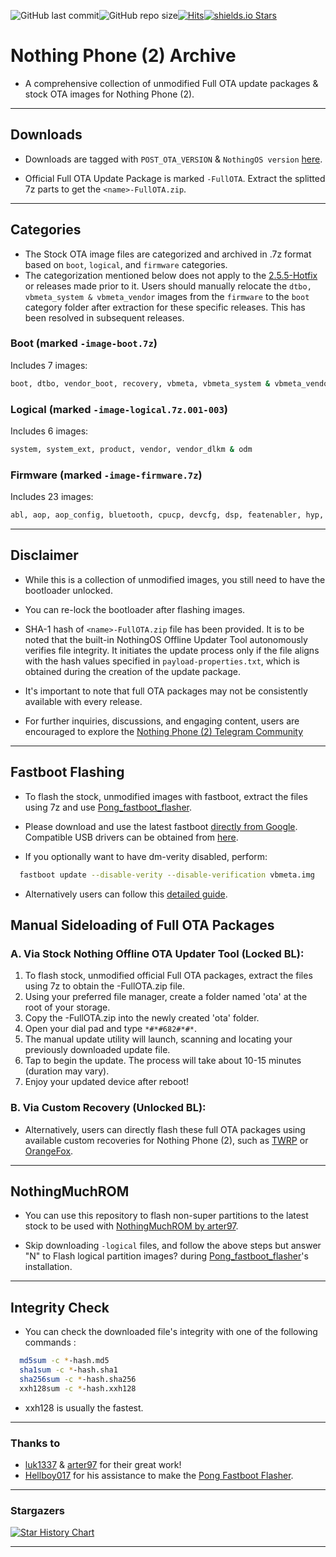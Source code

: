 ![GitHub last commit](https://img.shields.io/github/last-commit/spike0en/Pong_Archive)![GitHub repo size](https://img.shields.io/github/repo-size/spike0en/Pong_Archive)[![Hits](https://hits.seeyoufarm.com/api/count/incr/badge.svg?url=https%3A%2F%2Fgithub.com%2Fspike0en%2FPong-Archive&count_bg=%23754400&title_bg=%235F5F5F&icon=awesomelists.svg&icon_color=%23E7E7E7&title=visitors&edge_flat=false)](https://github.com/spike0en/Pong_Archive)[![shields.io Stars](https://img.shields.io/github/stars/spike0en/Pong_Archive)](https://github.com/spike0en/Pong_Archive)

# Nothing Phone (2) Archive

* A comprehensive collection of unmodified Full OTA update packages & stock OTA images for Nothing Phone (2).

---

## Downloads

- Downloads are tagged with `POST_OTA_VERSION` & `NothingOS version` [here](https://github.com/spike0en/Pong_Archive/releases).

- Official Full OTA Update Package is marked `-FullOTA`. Extract the splitted 7z parts to get the `<name>-FullOTA.zip`.

---

## Categories

- The Stock OTA image files are categorized and archived in .7z format based on `boot`, `logical`, and `firmware` categories.
- The categorization mentioned below does not apply to the [2.5.5-Hotfix](https://github.com/spike0en/Pong_Archive/releases/tag/2.5.5-Hotfix) or releases made prior to it. Users should manually relocate the `dtbo, vbmeta_system & vbmeta_vendor` images from the `firmware` to the `boot` category folder after extraction for these specific releases. This has been resolved in subsequent releases.

### Boot (marked `-image-boot.7z`)

Includes 7 images:
```bash
boot, dtbo, vendor_boot, recovery, vbmeta, vbmeta_system & vbmeta_vendor
```
### Logical (marked `-image-logical.7z.001-003`)

Includes 6 images:
```bash
system, system_ext, product, vendor, vendor_dlkm & odm
```
### Firmware (marked `-image-firmware.7z`)

Includes 23 images:
```bash
abl, aop, aop_config, bluetooth, cpucp, devcfg, dsp, featenabler, hyp, imagefv, keymaster, modem, multiimgoem, multiimgqti, qupfw, qweslicstore, shrm, tz, uefi, uefisecapp, xbl, xbl_config & xbl_ramdump
```

---

## Disclaimer

- While this is a collection of unmodified images, you still need to have the bootloader unlocked.

- You can re-lock the bootloader after flashing images.

- SHA-1 hash of `<name>-FullOTA.zip` file has been provided. It is to be noted that the built-in NothingOS Offline Updater Tool autonomously verifies file integrity. It initiates the update process only if the file aligns with the hash values specified in `payload-properties.txt`, which is obtained during the creation of the update package.

- It's important to note that full OTA packages may not be consistently available with every release. 

- For further inquiries, discussions, and engaging content, users are encouraged to explore the [Nothing Phone (2) Telegram Community](https://t.me/NothingPhone2)

---

## Fastboot Flashing

- To flash the stock, unmodified images with fastboot, extract the files using 7z and use [Pong_fastboot_flasher](https://github.com/HELLBOY017/Pong_fastboot_flasher).

- Please download and use the latest fastboot [directly from Google](https://developer.android.com/tools/releases/platform-tools). Compatible USB drivers can be obtained from [here](https://developer.android.com/studio/run/win-usb).

- If you optionally want to have dm-verity disabled, perform:

```bash
  fastboot update --disable-verity --disable-verification vbmeta.img
```
- Alternatively users can follow this [detailed guide](https://telegra.ph/Guide-for-flashing-Stock-ROM-on-Nothing-Phone-2-04-22).

## Manual Sideloading of Full OTA Packages

### A. Via Stock Nothing Offline OTA Updater Tool (Locked BL): 

1. To flash stock, unmodified official Full OTA packages, extract the files using 7z to obtain the <name>-FullOTA.zip file.
2. Using your preferred file manager, create a folder named 'ota' at the root of your storage.
3. Copy the <name>-FullOTA.zip into the newly created 'ota' folder.
4. Open your dial pad and type `*#*#682#*#*`.
5. The manual update utility will launch, scanning and locating your previously downloaded update file.
6. Tap to begin the update. The process will take about 10-15 minutes (duration may vary).
7. Enjoy your updated device after reboot!

### B. Via Custom Recovery (Unlocked BL):

- Alternatively, users can directly flash these full OTA packages using available custom recoveries for Nothing Phone (2), such as [TWRP](https://xdaforums.com/t/recovery-12-unofficial-teamwin-recovery-project.4623971) or [OrangeFox](https://xdaforums.com/t/recovery-12-1-official-orangefox-recovery-project-ofrp.4631141).

---

## NothingMuchROM

- You can use this repository to flash non-super partitions to the latest stock to be used with [NothingMuchROM by arter97](https://xdaforums.com/t/nothingmuchrom-for-nothing-phone-2.4623411).

- Skip downloading `-logical` files, and follow the above steps but answer "N" to Flash logical partition images? during [Pong_fastboot_flasher](https://github.com/HELLBOY017/Pong_fastboot_flasher)'s installation.

---

## Integrity Check

- You can check the downloaded file's integrity with one of the following commands :

``` bash
  md5sum -c *-hash.md5
  sha1sum -c *-hash.sha1
  sha256sum -c *-hash.sha256
  xxh128sum -c *-hash.xxh128
```

- xxh128 is usually the fastest.

---

### Thanks to
- [luk1337](https://github.com/luk1337/oplus_archive) & [arter97](https://github.com/arter97/nothing_archive) for their great work!
- [Hellboy017](https://github.com/HELLBOY017) for his assistance to make the [Pong Fastboot Flasher](https://github.com/HELLBOY017/Pong_fastboot_flasher).

---

### Stargazers

[![Star History Chart](https://api.star-history.com/svg?repos=spike0en/Pong_Archive&type=Date)](https://star-history.com/#spike0en/Pong_Archive&Date)

---
